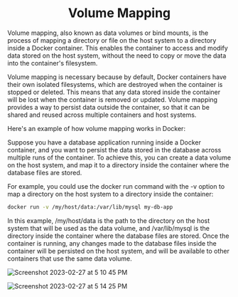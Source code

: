 <h1 align="center"> Volume Mapping </h1>

Volume mapping, also known as data volumes or bind mounts, is the process of mapping a directory or file on the host system to a directory inside a Docker container. This enables the container to access and modify data stored on the host system, without the need to copy or move the data into the container's filesystem.

Volume mapping is necessary because by default, Docker containers have their own isolated filesystems, which are destroyed when the container is stopped or deleted. This means that any data stored inside the container will be lost when the container is removed or updated. Volume mapping provides a way to persist data outside the container, so that it can be shared and reused across multiple containers and host systems.

Here's an example of how volume mapping works in Docker:

Suppose you have a database application running inside a Docker container, and you want to persist the data stored in the database across multiple runs of the container. To achieve this, you can create a data volume on the host system, and map it to a directory inside the container where the database files are stored.

For example, you could use the docker run command with the -v option to map a directory on the host system to a directory inside the container:

```bash
docker run -v /my/host/data:/var/lib/mysql my-db-app
```

In this example, /my/host/data is the path to the directory on the host system that will be used as the data volume, and /var/lib/mysql is the directory inside the container where the database files are stored. Once the container is running, any changes made to the database files inside the container will be persisted on the host system, and will be available to other containers that use the same data volume.

![Screenshot 2023-02-27 at 5 10 45 PM](https://user-images.githubusercontent.com/111651161/221555240-cfa84d86-53c9-422b-893a-a873091ee0c8.jpg)

![Screenshot 2023-02-27 at 5 14 25 PM](https://user-images.githubusercontent.com/111651161/221555763-956e171c-b41f-43d2-8084-8d319dc03e85.png)
